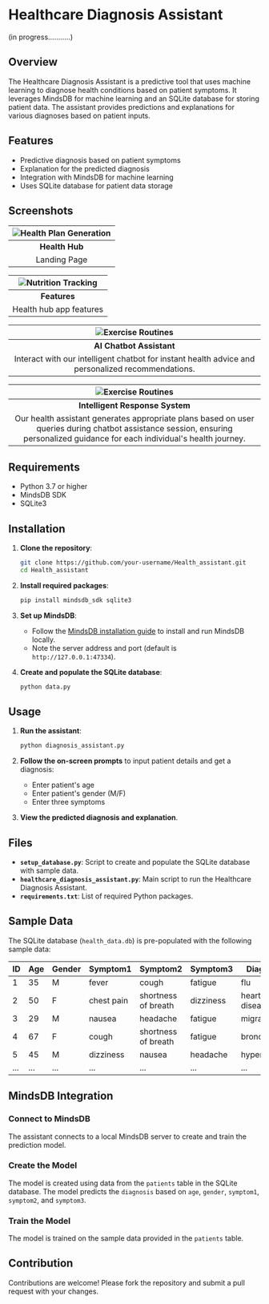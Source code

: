 # Healthcare Diagnosis Assistant
(in progress...........)
## Overview
The Healthcare Diagnosis Assistant is a predictive tool that uses machine learning to diagnose health conditions based on patient symptoms. It leverages MindsDB for machine learning and an SQLite database for storing patient data. The assistant provides predictions and explanations for various diagnoses based on patient inputs.

## Features
- Predictive diagnosis based on patient symptoms
- Explanation for the predicted diagnosis
- Integration with MindsDB for machine learning
- Uses SQLite database for patient data storage
## Screenshots
| ![Health Plan Generation](https://github.com/sneha-4-22/Health_assistant/assets/112711068/80e73a53-a012-4681-82a5-55da7fd1730e) |
|:--:|
| **Health Hub** |
| Landing Page |

| ![Nutrition Tracking](https://github.com/sneha-4-22/Health_assistant/assets/112711068/5f9ea399-fc25-4df4-8541-a09ac8a6afe1) |
|:--:|
| **Features** |
| Health hub app features |

| ![Exercise Routines](https://github.com/sneha-4-22/Health_assistant/assets/112711068/a254b73a-d842-4f05-a8dc-69fe8bee56d3) |
|:--:|
| **AI Chatbot Assistant** |
| Interact with our intelligent chatbot for instant health advice and personalized recommendations. |


| ![Exercise Routines](https://github.com/sneha-4-22/Health_assistant/assets/112711068/03e9b841-fce8-4ea7-8b65-d611337630b0) |
|:--:|
| **Intelligent Response System** |
| Our health assistant generates appropriate plans based on user queries during chatbot assistance session, ensuring personalized guidance for each individual's health journey. |





## Requirements
- Python 3.7 or higher
- MindsDB SDK
- SQLite3

## Installation

1. **Clone the repository**:
    ```bash
    git clone https://github.com/your-username/Health_assistant.git
    cd Health_assistant
    ```

2. **Install required packages**:
    ```bash
    pip install mindsdb_sdk sqlite3
    ```

3. **Set up MindsDB**:
    - Follow the [MindsDB installation guide](https://docs.mindsdb.com/install) to install and run MindsDB locally.
    - Note the server address and port (default is `http://127.0.0.1:47334`).

4. **Create and populate the SQLite database**:
    ```bash
    python data.py
    ```

## Usage

1. **Run the assistant**:
    ```bash
    python diagnosis_assistant.py
    ```

2. **Follow the on-screen prompts** to input patient details and get a diagnosis:
    - Enter patient's age
    - Enter patient's gender (M/F)
    - Enter three symptoms

3. **View the predicted diagnosis and explanation**.

## Files

- **`setup_database.py`**: Script to create and populate the SQLite database with sample data.
- **`healthcare_diagnosis_assistant.py`**: Main script to run the Healthcare Diagnosis Assistant.
- **`requirements.txt`**: List of required Python packages.

## Sample Data
The SQLite database (`health_data.db`) is pre-populated with the following sample data:

| ID | Age | Gender | Symptom1      | Symptom2             | Symptom3      | Diagnosis       |
|----|-----|--------|---------------|----------------------|---------------|-----------------|
| 1  | 35  | M      | fever         | cough                | fatigue       | flu             |
| 2  | 50  | F      | chest pain    | shortness of breath  | dizziness     | heart disease   |
| 3  | 29  | M      | nausea        | headache             | fatigue       | migraine        |
| 4  | 67  | F      | cough         | shortness of breath  | fatigue       | bronchitis      |
| 5  | 45  | M      | dizziness     | nausea               | headache      | hypertension    |
| ...| ... | ...    | ...           | ...                  | ...           | ...             |

## MindsDB Integration

### Connect to MindsDB
The assistant connects to a local MindsDB server to create and train the prediction model.

### Create the Model
The model is created using data from the `patients` table in the SQLite database. The model predicts the `diagnosis` based on `age`, `gender`, `symptom1`, `symptom2`, and `symptom3`.

### Train the Model
The model is trained on the sample data provided in the `patients` table.

## Contribution
Contributions are welcome! Please fork the repository and submit a pull request with your changes.
